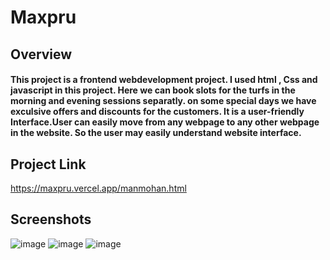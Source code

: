 # Maxpru

## Overview

<h4>This project is a frontend webdevelopment project. I used html , Css and javascript in this project.
Here we can book slots for the turfs in the morning and evening sessions separatly.
on some special days we have exculsive offers and discounts for the customers.
It is a user-friendly Interface.User can easily move from any webpage to any other webpage in the website.
So the user may easily understand website interface.</h4>

## Project Link

https://maxpru.vercel.app/manmohan.html

## Screenshots

![image](https://github.com/user-attachments/assets/2a872962-f1b9-4cb8-8864-592fcd5bfedd)
![image](https://github.com/user-attachments/assets/2aac194b-c19f-48f1-9407-1f99ab9efcf8)
![image](https://github.com/user-attachments/assets/558e0731-769c-4fcf-b2e2-812701e4a97d)

